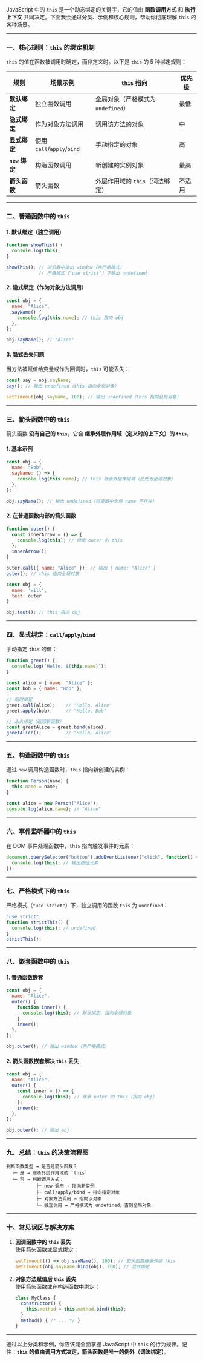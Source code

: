 JavaScript 中的 `this` 是一个动态绑定的关键字，它的值由 **函数调用方式** 和 **执行上下文** 共同决定。下面我会通过分类、示例和核心规则，帮助你彻底理解 `this` 的各种场景。

---

### **一、核心规则：`this` 的绑定机制**
`this` 的值在函数被调用时确定，而非定义时。以下是 `this` 的 5 种绑定规则：

| 规则            | 场景示例                | `this` 指向               | 优先级 |
|-----------------|------------------------|---------------------------|--------|
| **默认绑定**    | 独立函数调用            | 全局对象（严格模式为 `undefined`） | 最低   |
| **隐式绑定**    | 作为对象方法调用        | 调用该方法的对象            | 中     |
| **显式绑定**    | 使用 `call`/`apply`/`bind` | 手动指定的对象             | 高     |
| **`new` 绑定**  | 构造函数调用            | 新创建的实例对象            | 最高   |
| **箭头函数**    | 箭头函数                | 外层作用域的 `this`（词法绑定） | 不适用 |

---

### **二、普通函数中的 `this`**
#### **1. 默认绑定（独立调用）**
```javascript
function showThis() {
  console.log(this);
}

showThis(); // 浏览器中输出 window（非严格模式）
            // 严格模式（"use strict"）下输出 undefined
```

#### **2. 隐式绑定（作为对象方法调用）**
```javascript
const obj = {
  name: "Alice",
  sayName() {
    console.log(this.name); // this 指向 obj
  },
};

obj.sayName(); // "Alice"
```

#### **3. 隐式丢失问题**
当方法被赋值给变量或作为回调时，`this` 可能丢失：
```javascript
const say = obj.sayName;
say(); // 输出 undefined（this 指向全局对象）

setTimeout(obj.sayName, 100); // 输出 undefined（this 指向全局对象）
```

---

### **三、箭头函数中的 `this`**
箭头函数 **没有自己的 `this`**，它会 **继承外层作用域（定义时的上下文）的 `this`**。

#### **1. 基本示例**
```javascript
const obj = {
  name: "Bob",
  sayName: () => {
    console.log(this.name); // this 继承外层作用域（此处为全局对象）
  },
};

obj.sayName(); // 输出 undefined（浏览器中全局 name 不存在）
```

#### **2. 在普通函数内部的箭头函数**
```javascript
function outer() {
  const innerArrow = () => {
    console.log(this); // 继承 outer 的 this
  };
  innerArrow();
}

outer.call({ name: "Alice" }); // 输出 { name: "Alice" }
outer(); // this 指向全局对象

const obj = {
  name: 'will',
  test: outer
}

obj.test(); // this 指向 obj
```

---

### **四、显式绑定：`call`/`apply`/`bind`**
手动指定 `this` 的值：
```javascript
function greet() {
  console.log(`Hello, ${this.name}`);
}

const alice = { name: "Alice" };
const bob = { name: "Bob" };

// 临时绑定
greet.call(alice);    // "Hello, Alice"
greet.apply(bob);     // "Hello, Bob"

// 永久绑定（返回新函数）
const greetAlice = greet.bind(alice);
greetAlice();         // "Hello, Alice"
```

---

### **五、构造函数中的 `this`**
通过 `new` 调用构造函数时，`this` 指向新创建的实例：
```javascript
function Person(name) {
  this.name = name;
}

const alice = new Person("Alice");
console.log(alice.name); // "Alice"
```

---

### **六、事件监听器中的 `this`**
在 DOM 事件处理函数中，`this` 指向触发事件的元素：
```javascript
document.querySelector("button").addEventListener("click", function() {
  console.log(this); // 输出按钮元素
});
```

---

### **七、严格模式下的 `this`**
严格模式（`"use strict"`）下，独立调用的函数 `this` 为 `undefined`：
```javascript
"use strict";
function strictThis() {
  console.log(this); // undefined
}
strictThis();
```

---

### **八、嵌套函数中的 `this`**
#### **1. 普通函数嵌套**
```javascript
const obj = {
  name: "Alice",
  outer() {
    function inner() {
      console.log(this); // 默认绑定，指向全局对象
    }
    inner();
  },
};

obj.outer(); // 输出 window（非严格模式）
```

#### **2. 箭头函数嵌套解决 `this` 丢失**
```javascript
const obj = {
  name: "Alice",
  outer() {
    const inner = () => {
      console.log(this); // 继承 outer 的 this（指向 obj）
    };
    inner();
  },
};

obj.outer(); // 输出 obj
```

---

### **九、总结：`this` 的决策流程图**
```
判断函数类型 → 是否是箭头函数？
  ├─ 是 → 继承外层作用域的 `this`
  └─ 否 → 判断调用方式：
           ├─ new 调用 → 指向新实例
           ├─ call/apply/bind → 指向指定对象
           ├─ 对象方法调用 → 指向该对象
           └─ 独立调用 → 严格模式为 undefined，否则全局对象
```

---

### **十、常见误区与解决方案**
1. **回调函数中的 `this` 丢失**  
   使用箭头函数或显式绑定：
   ```javascript
   setTimeout(() => obj.sayName(), 100); // 箭头函数继承外层 this
   setTimeout(obj.sayName.bind(obj), 100); // 显式绑定
   ```

2. **对象方法赋值后 `this` 丢失**  
   使用箭头函数或在构造函数中绑定：
   ```javascript
   class MyClass {
     constructor() {
       this.method = this.method.bind(this);
     }
     method() { /* ... */ }
   }
   ```

---

通过以上分类和示例，你应该能全面掌握 JavaScript 中 `this` 的行为规律。记住：**`this` 的值由调用方式决定，箭头函数是唯一的例外（词法绑定）**。